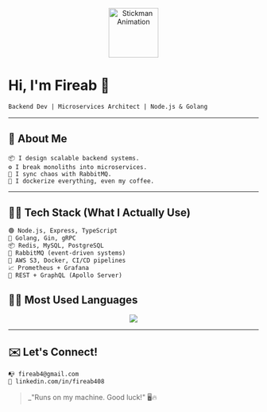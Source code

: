 
<p align="center">
  <img src="https://media.giphy.com/media/3o7TKtnuHOHHUjR38Y/giphy.gif" width="100" alt="Stickman Animation" />
</p>


# Hi, I'm Fireab 👋

```txt
Backend Dev | Microservices Architect | Node.js & Golang 
```

---

## 🧠  About Me

```
📦 I design scalable backend systems.
⚙️ I break monoliths into microservices.
🔄 I sync chaos with RabbitMQ.
🐳 I dockerize everything, even my coffee.
```

---

## 👨‍💻 Tech Stack (What I Actually Use)

```txt
🟢 Node.js, Express, TypeScript
🐹 Golang, Gin, gRPC
📦 Redis, MySQL, PostgreSQL
📨 RabbitMQ (event-driven systems)
📁 AWS S3, Docker, CI/CD pipelines
📈 Prometheus + Grafana
🧠 REST + GraphQL (Apollo Server)
```

## 🧑‍💻 Most Used Languages

<p align="center">
  <img src="https://github-readme-stats.vercel.app/api/top-langs/?username=fireab&layout=compact&theme=tokyonight&langs_count=10" />
</p>


---

## ✉️ Let's Connect!

```txt
📭 fireab4@gmail.com
💼 linkedin.com/in/fireab408
```





> _"Runs on my machine. Good luck!" 🖥️🔥
